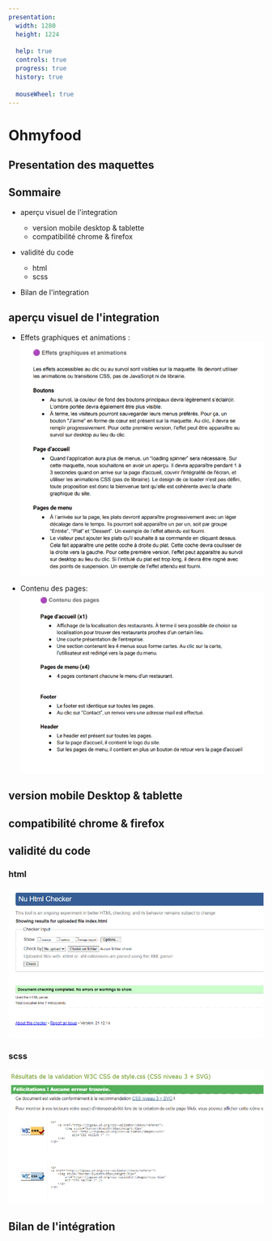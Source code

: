 ```yaml
---
presentation:
  width: 1280
  height: 1224

  help: true
  controls: true
  progress: true
  history: true

  mouseWheel: true
---
```


<!-- slide -->

# Ohmyfood

## Presentation des maquettes

<!-- slide -->

## Sommaire

- aperçu visuel de l'integration
  - version mobile desktop & tablette
  - compatibilité chrome & firefox
- validité du code

  - html
  - scss

- Bilan de l'integration

<!-- slide -->

## aperçu visuel de l'integration

- Effets graphiques et animations :
  <img src="assets/images/presentation_img/animation_image.png">

<!-- slide -->

- Contenu des pages:
  <img src ="assets/images/presentation_img/page_image.png">

<!-- slide -->

## version mobile Desktop & tablette

<!-- slide -->

## compatibilité chrome & firefox

<!-- slide -->

## validité du code

<!-- slide -->

### html

<img src ="assets/images/presentation_img/validatorHtml_image.png">

<!-- slide -->

### scss

<img src="assets/images/presentation_img/validatorScss_image.png">

<!-- slide -->

## Bilan de l'intégration
